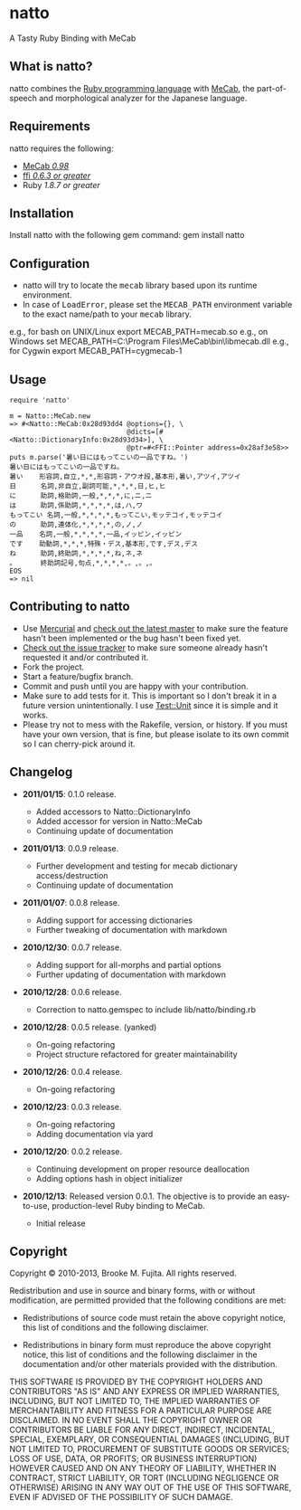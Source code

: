# natto
A Tasty Ruby Binding with MeCab

## What is natto?
natto combines the [Ruby programming language](http://www.ruby-lang.org/) with [MeCab](http://mecab.sourceforge.net/), the part-of-speech and morphological analyzer for the Japanese language.

## Requirements
natto requires the following:

-  [MeCab _0.98_](http://sourceforge.net/projects/mecab/files/mecab/0.98/)
-  [ffi _0.6.3 or greater_](http://rubygems.org/gems/ffi)
-  Ruby _1.8.7 or greater_

## Installation
Install natto with the following gem command:
    gem install natto

## Configuration
-  natto will try to locate the <tt>mecab</tt> library based upon its runtime environment.
-  In case of <tt>LoadError</tt>, please set the <tt>MECAB_PATH</tt> environment variable to the exact name/path to your <tt>mecab</tt> library.

e.g., for bash on UNIX/Linux
    export MECAB_PATH=mecab.so
e.g., on Windows
    set MECAB_PATH=C:\Program Files\MeCab\bin\libmecab.dll
e.g., for Cygwin
    export MECAB_PATH=cygmecab-1

## Usage
    require 'natto'

    m = Natto::MeCab.new
    => #<Natto::MeCab:0x28d93dd4 @options={}, \
                                 @dicts=[#<Natto::DictionaryInfo:0x28d93d34>], \
                                 @ptr=#<FFI::Pointer address=0x28af3e58>>
    puts m.parse('暑い日にはもってこいの一品ですね。')
    暑い日にはもってこいの一品ですね。
    暑い    形容詞,自立,*,*,形容詞・アウオ段,基本形,暑い,アツイ,アツイ
    日      名詞,非自立,副詞可能,*,*,*,日,ヒ,ヒ
    に      助詞,格助詞,一般,*,*,*,に,ニ,ニ
    は      助詞,係助詞,*,*,*,*,は,ハ,ワ
    もってこい 名詞,一般,*,*,*,*,もってこい,モッテコイ,モッテコイ
    の      助詞,連体化,*,*,*,*,の,ノ,ノ
    一品    名詞,一般,*,*,*,*,一品,イッピン,イッピン
    です    助動詞,*,*,*,特殊・デス,基本形,です,デス,デス
    ね      助詞,終助詞,*,*,*,*,ね,ネ,ネ
    。      終助詞記号,句点,*,*,*,*,。,。,。
    EOS
    => nil

## Contributing to natto
-  Use [Mercurial](http://mercurial.selenic.com/) and [check out the latest master](http://code.google.com/p/natto/source/checkout) to make sure the feature hasn't been implemented or the bug hasn't been fixed yet.
-  [Check out the issue tracker](http://code.google.com/p/natto/issues/list) to make sure someone already hasn't requested it and/or contributed it.
-  Fork the project.
-  Start a feature/bugfix branch.
-  Commit and push until you are happy with your contribution.
-  Make sure to add tests for it. This is important so I don't break it in a future version unintentionally. I use [Test::Unit](http://ruby-doc.org/stdlib/libdoc/test/unit/rdoc/classes/Test/Unit.html) since it is simple and it works.
-  Please try not to mess with the Rakefile, version, or history. If you must have your own version, that is fine, but please isolate to its own commit so I can cherry-pick around it.

## Changelog

- __2011/01/15__: 0.1.0 release.
    - Added accessors to Natto::DictionaryInfo
    - Added accessor for version in Natto::MeCab
    - Continuing update of documentation

- __2011/01/13__: 0.0.9 release.
    - Further development and testing for mecab dictionary access/destruction
    - Continuing update of documentation

- __2011/01/07__: 0.0.8 release.
    - Adding support for accessing dictionaries 
    - Further tweaking of documentation with markdown

- __2010/12/30__: 0.0.7 release.
    - Adding support for all-morphs and partial options
    - Further updating of documentation with markdown

- __2010/12/28__: 0.0.6 release.
    - Correction to natto.gemspec to include lib/natto/binding.rb

- __2010/12/28__: 0.0.5 release. (yanked)
    - On-going refactoring
    - Project structure refactored for greater maintainability

- __2010/12/26__: 0.0.4 release.
    - On-going refactoring

- __2010/12/23__: 0.0.3 release.
    - On-going refactoring
    - Adding documentation via yard

- __2010/12/20__: 0.0.2 release.
    - Continuing development on proper resource deallocation
    - Adding options hash in object initializer 

- __2010/12/13__: Released version 0.0.1. The objective is to provide
  an easy-to-use, production-level Ruby binding to MeCab.
    - Initial release 

## Copyright
Copyright &copy; 2010-2013, Brooke M. Fujita.
All rights reserved.
 
Redistribution and use in source and binary forms, with or without modification, are
permitted provided that the following conditions are met:
 
  * Redistributions of source code must retain the above
    copyright notice, this list of conditions and the
    following disclaimer.
 
  * Redistributions in binary form must reproduce the above
    copyright notice, this list of conditions and the
    following disclaimer in the documentation and/or other
    materials provided with the distribution.
 
THIS SOFTWARE IS PROVIDED BY THE COPYRIGHT HOLDERS AND CONTRIBUTORS "AS IS" AND ANY EXPRESS OR IMPLIED
WARRANTIES, INCLUDING, BUT NOT LIMITED TO, THE IMPLIED WARRANTIES OF MERCHANTABILITY AND FITNESS FOR A
PARTICULAR PURPOSE ARE DISCLAIMED. IN NO EVENT SHALL THE COPYRIGHT OWNER OR CONTRIBUTORS BE LIABLE FOR
ANY DIRECT, INDIRECT, INCIDENTAL, SPECIAL, EXEMPLARY, OR CONSEQUENTIAL DAMAGES (INCLUDING, BUT NOT
LIMITED TO, PROCUREMENT OF SUBSTITUTE GOODS OR SERVICES; LOSS OF USE, DATA, OR PROFITS; OR BUSINESS
INTERRUPTION) HOWEVER CAUSED AND ON ANY THEORY OF LIABILITY, WHETHER IN CONTRACT, STRICT LIABILITY, OR
TORT (INCLUDING NEGLIGENCE OR OTHERWISE) ARISING IN ANY WAY OUT OF THE USE OF THIS SOFTWARE, EVEN IF
ADVISED OF THE POSSIBILITY OF SUCH DAMAGE.
